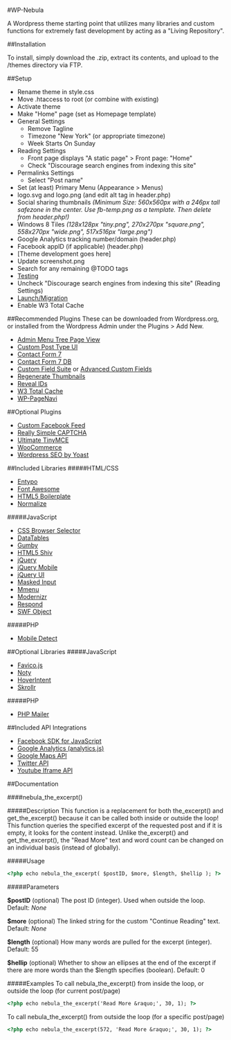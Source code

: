 #WP-Nebula

A Wordpress theme starting point that utilizes many libraries and custom functions for extremely fast development by acting as a "Living Repository".

##Installation

To install, simply download the .zip, extract its contents, and upload to the /themes directory via FTP.

##Setup

- Rename theme in style.css
- Move .htaccess to root (or combine with existing)
- Activate theme
- Make "Home" page (set as Homepage template)
- General Settings
	- Remove Tagline
	- Timezone "New York" (or appropriate timezone)
	- Week Starts On Sunday
- Reading Settings
	- Front page displays "A static page" > Front page: "Home"
	- Check "Discourage search engines from indexing this site"
- Permalinks Settings
	- Select "Post name"
- Set (at least) Primary Menu (Appearance > Menus)
- logo.svg and logo.png (and edit alt tag in header.php)
- Social sharing thumbnails *(Minimum Size: 560x560px with a 246px tall safezone in the center. Use fb-temp.png as a template. Then delete from header.php!)*
- Windows 8 Tiles *(128x128px "tiny.png", 270x270px "square.png", 558x270px "wide.png", 517x516px "large.png")*
- Google Analytics tracking number/domain (header.php)
- Facebook appID (if applicable) (header.php)
- [Theme development goes here]
- Update screenshot.png
- Search for any remaining @TODO tags
- [Testing](https://docs.google.com/document/d/17nmeSsa-4SSfX8bzWWUXcFDTyz3o2-oSgX4ayCgGm7Y/)
- Uncheck "Discourage search engines from indexing this site" (Reading Settings)
- [Launch/Migration](https://docs.google.com/document/d/1jEaImmelk5bitFdh01WU_vm0WctYfhYEAKNZfwWJY0M/)
- Enable W3 Total Cache


##Recommended Plugins
These can be downloaded from Wordpress.org, or installed from the Wordpress Admin under the Plugins > Add New.
- [Admin Menu Tree Page View](http://wordpress.org/plugins/admin-menu-tree-page-view/)
- [Custom Post Type UI](https://wordpress.org/plugins/custom-post-type-ui/)
- [Contact Form 7](http://wordpress.org/plugins/contact-form-7/)
- [Contact Form 7 DB](http://wordpress.org/plugins/contact-form-7-to-database-extension/)
- [Custom Field Suite](http://wordpress.org/plugins/custom-field-suite/) or [Advanced Custom Fields](http://wordpress.org/plugins/advanced-custom-fields/)
- [Regenerate Thumbnails](http://wordpress.org/plugins/regenerate-thumbnails/)
- [Reveal IDs](http://wordpress.org/plugins/reveal-ids-for-wp-admin-25/)
- [W3 Total Cache](http://wordpress.org/plugins/w3-total-cache/)
- [WP-PageNavi](http://wordpress.org/plugins/wp-pagenavi/)

##Optional Plugins
- [Custom Facebook Feed](https://wordpress.org/plugins/custom-facebook-feed/)
- [Really Simple CAPTCHA](http://wordpress.org/plugins/really-simple-captcha/)
- [Ultimate TinyMCE](https://wordpress.org/plugins/ultimate-tinymce/)
- [WooCommerce](https://wordpress.org/plugins/woocommerce/)
- [Wordpress SEO by Yoast](http://wordpress.org/plugins/wordpress-seo/)

##Included Libraries
#####HTML/CSS
- [Entypo](http://www.entypo.com/)
- [Font Awesome](http://fortawesome.github.io/Font-Awesome/)
- [HTML5 Boilerplate](http://html5boilerplate.com/)
- [Normalize](http://necolas.github.io/normalize.css/)

#####JavaScript
- [CSS Browser Selector](http://cssbs.altervista.org/css-browser-selector.html)
- [DataTables](https://datatables.net/)
- [Gumby](http://gumbyframework.com/)
- [HTML5 Shiv](https://github.com/aFarkas/html5shiv)
- [jQuery](http://jquery.com/)
- [jQuery Mobile](http://jquerymobile.com/)
- [jQuery UI](http://jqueryui.com/)
- [Masked Input](http://digitalbush.com/projects/masked-input-plugin/)
- [Mmenu](http://mmenu.frebsite.nl/)
- [Modernizr](http://modernizr.com/)
- [Respond](https://github.com/scottjehl/Respond)
- [SWF Object](https://code.google.com/p/swfobject/)

#####PHP
- [Mobile Detect](http://mobiledetect.net/)

##Optional Libraries
#####JavaScript
- [Favico.js](http://lab.ejci.net/favico.js/)
- [Noty](http://ned.im/noty/)
- [HoverIntent](http://cherne.net/brian/resources/jquery.hoverIntent.html)
- [Skrollr](https://github.com/Prinzhorn/skrollr)

#####PHP
- [PHP Mailer](https://github.com/PHPMailer/PHPMailer)

##Included API Integrations
- [Facebook SDK for JavaScript](https://developers.facebook.com/docs/javascript)
- [Google Analytics (analytics.js)](https://developers.google.com/analytics/devguides/collection/analyticsjs/)
- [Google Maps API](https://developers.google.com/maps/)
- [Twitter API](https://dev.twitter.com/docs)
- [Youtube Iframe API](https://developers.google.com/youtube/iframe_api_reference)

##Documentation

####nebula_the_excerpt()

#####Description
This function is a replacement for both the_excerpt() and get_the_excerpt() because it can be called both inside or outside the loop! This function queries the specified excerpt of the requested post and if it is empty, it looks for the content instead. Unlike the_excerpt() and get_the_excerpt(), the "Read More" text and word count can be changed on an individual basis (instead of globally).

#####Usage

```html
<?php echo nebula_the_excerpt( $postID, $more, $length, $hellip ); ?>
```

#####Parameters

**$postID**
(optional) The post ID (integer). Used when outside the loop.
Default: *None*

**$more**
(optional) The linked string for the custom "Continue Reading" text.
Default: *None*

**$length**
(optional) How many words are pulled for the excerpt (integer).
Default: 55

**$hellip**
(optional) Whether to show an ellipses at the end of the excerpt if there are more words than the $length specifies (boolean).
Default: 0

#####Examples
To call nebula_the_excerpt() from inside the loop, or outside the loop (for current post/page)
```html
<?php echo nebula_the_excerpt('Read More &raquo;', 30, 1); ?>
```

To call nebula_the_excerpt() from outside the loop (for a specific post/page)
```html
<?php echo nebula_the_excerpt(572, 'Read More &raquo;', 30, 1); ?>
```
